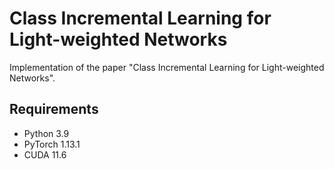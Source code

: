# Class Incremental Learning for Light-weighted Networks
Implementation of the paper "Class Incremental Learning for Light-weighted Networks".


## Requirements
- Python 3.9
- PyTorch 1.13.1
- CUDA 11.6
